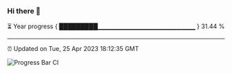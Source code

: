 ### Hi there 👋

⏳ Year progress { █████████▁▁▁▁▁▁▁▁▁▁▁▁▁▁▁▁▁▁▁▁▁ } 31.44 %

---

⏰ Updated on Tue, 25 Apr 2023 18:12:35 GMT

![Progress Bar CI](https://github.com/liununu/liununu/workflows/Progress%20Bar%20CI/badge.svg)
